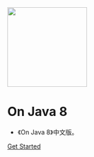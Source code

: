 <img width="180px" src="https://raw.githubusercontent.com/LingCoder/OnJava8/master/assets/LogoMark.png">

# On Java 8

- 《On Java 8》中文版。




[Get Started](sidebar.md)







